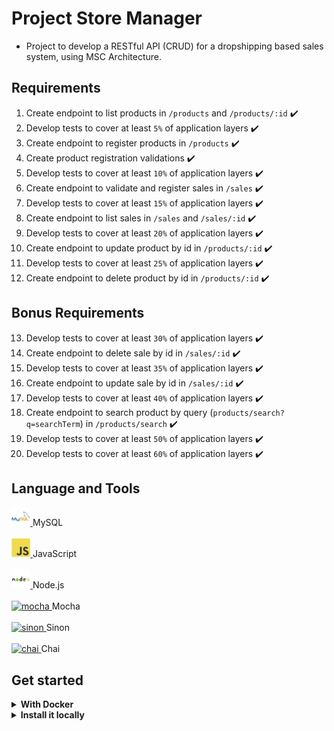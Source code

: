 # Project Store Manager

- Project to develop a RESTful API (CRUD) for a dropshipping based sales system, using MSC Architecture.

## Requirements

1. Create endpoint to list products in `/products` and `/products/:id` ✔️
2. Develop tests to cover at least `5%` of application layers ✔️
3. Create endpoint to register products in `/products` ✔️
4. Create product registration validations ✔️
5. Develop tests to cover at least `10%` of application layers ✔️
6. Create endpoint to validate and register sales in `/sales` ✔️
7. Develop tests to cover at least `15%` of application layers ✔️
8. Create endpoint to list sales in `/sales` and `/sales/:id` ✔️
9. Develop tests to cover at least `20%` of application layers ✔️
10. Create endpoint to update product by id in `/products/:id` ✔️
11. Develop tests to cover at least `25%` of application layers ✔️
12. Create endpoint to delete product by id in `/products/:id` ✔️

## Bonus Requirements

13. Develop tests to cover at least `30%` of application layers ✔️
14. Create endpoint to delete sale by id in `/sales/:id` ✔️
15. Develop tests to cover at least `35%` of application layers ✔️
16. Create endpoint to update sale by id in `/sales/:id` ✔️
17. Develop tests to cover at least `40%` of application layers ✔️
18. Create endpoint to search product by query (`products/search?q=searchTerm`) in `/products/search` ✔️
19. Develop tests to cover at least `50%` of application layers ✔️
20. Develop tests to cover at least `60%` of application layers ✔️
 
## Language and Tools

<a href="https://www.mysql.com/" target="_blank"> <img src="https://raw.githubusercontent.com/devicons/devicon/master/icons/mysql/mysql-original-wordmark.svg" alt="mysql" width="30" height="30"/> </a>
MySQL
</br>
</br>
<a href="https://developer.mozilla.org/en-US/docs/Web/JavaScript" target="_blank"> <img src="https://raw.githubusercontent.com/devicons/devicon/master/icons/javascript/javascript-original.svg" alt="javascript" width="30" height="30"/> </a>
JavaScript
</br>
</br>
<a href="https://nodejs.org" target="_blank"> <img src="https://raw.githubusercontent.com/devicons/devicon/master/icons/nodejs/nodejs-original-wordmark.svg" alt="nodejs" width="30" height="30"/> </a>
Node.js
</br>
</br>
<a href="https://mochajs.org" target="_blank"> <img src="https://www.vectorlogo.zone/logos/mochajs/mochajs-icon.svg" alt="mocha" width="30" height="30"/> </a>
Mocha
</br>
</br>
<a href="https://sinonjs.org/" target="_blank"> <img src="https://sinonjs.org/assets/images/logo.png" alt="sinon" width="30" height="30"/> </a>
Sinon
</br>
</br>
<a href="https://www.chaijs.com/" target="_blank"> <img src="https://camo.githubusercontent.com/7ecbd4531436e4f20c1dba52a4fd4ac367cfcc20a2f62cfe7a10f32da306afc6/687474703a2f2f636861696a732e636f6d2f696d672f636861692d6c6f676f2e706e67" alt="chai" width="30" height="30"/> </a>
Chai

## Get started

<details>
  <summary><strong> With Docker </strong></summary>
  </br>
  👉 Dockerfile and Docker-compose were provided by Trybe
  
  ⚠️ Before you start, you must check if your docker-compose version is 1.29 or higher
  </br>
  
  - Run `node` and `db` by running: 
  ```sh
  $ docker-compose up -d
  ```
  
  - Open interactive terminal using:
  ```sh
  $ docker exec -it store_manager bash
  ```
  
  - Install dependencies, inside the container, with: 
  ```sh
  $ npm install
  ```
</details>

<details>
  <summary><strong> Install it locally </strong></summary>
  </br>
  
  - Open terminal and create a directory in your preferred location:
  ```sh
  $ mkdir <Your directory name here>
  ```
  
  - Access directory then clone the repository:
  ```sh
  $ cd <Your directory name here>
  $ git clone git@github.com:ViniGB/Project-Store-manager.git
  ```
  
  - Access the newly created directory:
  ```sh
  $ cd Project-Store-manager
  ```
  
  - Install dependencies:
  ```sh
  $ npm install
  ```
</details>
